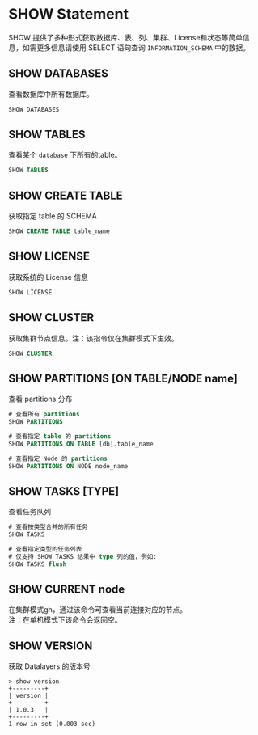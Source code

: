 
# SHOW Statement

SHOW 提供了多种形式获取数据库、表、列、集群、License和状态等简单信息，如需更多信息请使用 SELECT 语句查询 `INFORMATION_SCHEMA` 中的数据。

## SHOW DATABASES

查看数据库中所有数据库。

```SQL
SHOW DATABASES
```

## SHOW TABLES

查看某个 `database` 下所有的table。

```SQL
SHOW TABLES
```

## SHOW CREATE TABLE

获取指定 table 的 SCHEMA

```SQL
SHOW CREATE TABLE table_name
```

## SHOW LICENSE

获取系统的 License 信息

```SQL
SHOW LICENSE
```

## SHOW CLUSTER

获取集群节点信息。注：该指令仅在集群模式下生效。

```SQL
SHOW CLUSTER
```

## SHOW PARTITIONS [ON TABLE/NODE name]

查看 partitions 分布

```SQL
# 查看所有 partitions 
SHOW PARTITIONS

# 查看指定 table 的 partitions
SHOW PARTITIONS ON TABLE [db].table_name

# 查看指定 Node 的 partitions
SHOW PARTITIONS ON NODE node_name
```

## SHOW TASKS [TYPE]

查看任务队列

```SQL
# 查看按类型合并的所有任务
SHOW TASKS

# 查看指定类型的任务列表
# 仅支持 SHOW TASKS 结果中 type 列的值，例如:
SHOW TASKS flush
```

## SHOW CURRENT node

在集群模式gh，通过该命令可查看当前连接对应的节点。  
注：在单机模式下该命令会返回空。

## SHOW VERSION

获取 Datalayers 的版本号

```shell
> show version
+---------+
| version |
+---------+
| 1.0.3   |
+---------+
1 row in set (0.003 sec)
```
